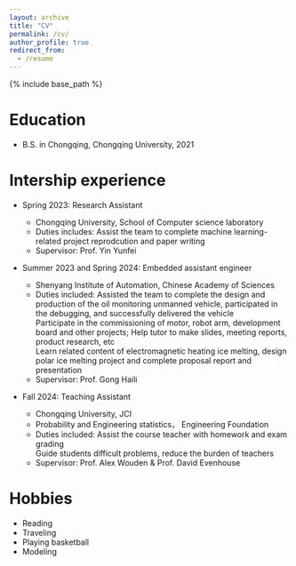 ```yaml
---
layout: archive
title: "CV"
permalink: /cv/
author_profile: true
redirect_from:
  - /resume
---
```


{% include base_path %}

Education
======
* B.S. in Chongqing, Chongqing University, 2021

Intership experience
======
* Spring 2023: Research Assistant
  * Chongqing University, School of Computer science laboratory
  * Duties includes: Assist the team to complete machine learning-related project reprodcution and paper writing
  * Supervisor: Prof. Yin Yunfei

* Summer 2023 and Spring 2024: Embedded assistant engineer
  * Shenyang Institute of Automation, Chinese Academy of Sciences
  * Duties included: Assisted the team to complete the design and production of the oil monitoring unmanned vehicle, participated in the debugging, and successfully delivered the vehicle<br>
                     Participate in the commissioning of motor, robot arm, development board and other projects; Help tutor to make slides, meeting reports, product research, etc<br>
                     Learn related content of electromagnetic heating ice melting, design polar ice melting project and complete proposal report and presentation
  * Supervisor: Prof. Gong Haili

* Fall 2024: Teaching Assistant
  * Chongqing University, JCI
  * Probability and Engineering statistics， Engineering Foundation
  * Duties included: Assist the course teacher with homework and exam grading<br>
                     Guide students difficult problems, reduce the burden of teachers
  * Supervisor: Prof. Alex Wouden & Prof. David Evenhouse
  
Hobbies
======
* Reading
* Traveling
* Playing basketball
* Modeling

